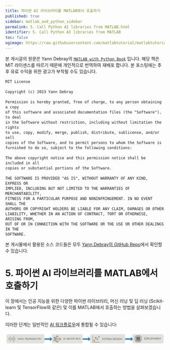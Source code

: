 ```yaml
---
title: 파이썬 AI 라이브러리를 MATLAB에서 호출하기
published: true
sidebar: matlab_and_python_sidebar
permalink: 5. Call Python AI libraries from MATLAB.html
identifier: 5. Call Python AI libraries from MATLAB
toc: false
ogimage: https://raw.githubusercontent.com/matlabtutorial/matlabtutorial.github.io/main/images/MATLAB_with_Python_Book/ogimage.jpg
---
```


본 게시글의 원문은 Yann Debray의 [`MATLAB with Python Book`](https://github.com/yanndebray/matlab-with-python-book) 입니다. 해당 책은 MIT 라이센스를 따르기 때문에 개인적으로 번역하여 재배포 합니다. 본 포스팅에는 추후 유료 수익을 위한 광고가 부착될 수도 있습니다.

    MIT License

    Copyright (c) 2023 Yann Debray

    Permission is hereby granted, free of charge, to any person obtaining a copy
    of this software and associated documentation files (the "Software"), to deal
    in the Software without restriction, including without limitation the rights
    to use, copy, modify, merge, publish, distribute, sublicense, and/or sell
    copies of the Software, and to permit persons to whom the Software is
    furnished to do so, subject to the following conditions:

    The above copyright notice and this permission notice shall be included in all
    copies or substantial portions of the Software.

    THE SOFTWARE IS PROVIDED "AS IS", WITHOUT WARRANTY OF ANY KIND, EXPRESS OR
    IMPLIED, INCLUDING BUT NOT LIMITED TO THE WARRANTIES OF MERCHANTABILITY,
    FITNESS FOR A PARTICULAR PURPOSE AND NONINFRINGEMENT. IN NO EVENT SHALL THE
    AUTHORS OR COPYRIGHT HOLDERS BE LIABLE FOR ANY CLAIM, DAMAGES OR OTHER
    LIABILITY, WHETHER IN AN ACTION OF CONTRACT, TORT OR OTHERWISE, ARISING FROM,
    OUT OF OR IN CONNECTION WITH THE SOFTWARE OR THE USE OR OTHER DEALINGS IN THE
    SOFTWARE.

본 게시물에서 활용된 소스 코드들은 모두 [Yann Debray의 GitHub Repo](https://github.com/yanndebray/matlab-with-python-book)에서 확인할 수 있습니다.

# 5. 파이썬 AI 라이브러리를 MATLAB에서 호출하기

이 장에서는 인공 지능을 위한 다양한 파이썬 라이브러리, 머신 러닝 및 딥 러닝 (Scikit-learn 및 TensorFlow와 같은) 및 이를 MATLAB에서 호출하는 방법을 살펴보겠습니다.

이러한 단계는 일반적인 [AI 워크플로우](https://www.mathworks.com/discovery/artificial-intelligence.html)에 통합될 수 있습니다:

![](https://raw.githubusercontent.com/matlabtutorial/matlabtutorial.github.io/main/images/MATLAB_with_Python_Book/image51.png)